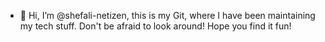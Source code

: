- 👋 Hi, I’m @shefali-netizen, this is my Git, where I have been maintaining my tech stuff. Don't be afraid to look around! Hope you find it fun!
